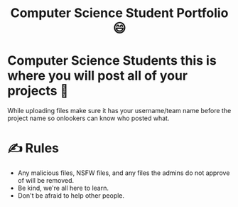 <h1 align="center">Computer Science Student Portfolio 😄</h1>

# Computer Science Students this is where you will post all of your projects 👋

While uploading files make sure it has your username/team name before the project name so onlookers can know who posted what. 

# ✍️ Rules

* Any malicious files, NSFW files, and any files the admins do not approve of will be removed.
* Be kind, we're all here to learn.
* Don't be afraid to help other people.

